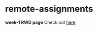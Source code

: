 # remote-assignments

**week-1 RWD page**
Check out [here](https://jiarongtsai.github.io/remote-assignments/) 

